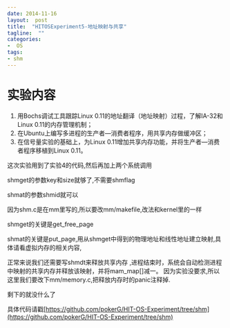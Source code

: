 ```yaml
---
date: 2014-11-16
layout:  post
title:  "HITOSExperiment5-地址映射与共享"
tagline:  ""
categories:
-  OS
tags:
- shm
---
```


实验内容
=====
1. 用Bochs调试工具跟踪Linux 0.11的地址翻译（地址映射）过程，了解IA-32和Linux 0.11的内存管理机制；
2. 在Ubuntu上编写多进程的生产者—消费者程序，用共享内存做缓冲区；
3. 在信号量实验的基础上，为Linux 0.11增加共享内存功能，并将生产者—消费者程序移植到Linux 0.11。

这次实验用到了实验4的代码,然后再加上两个系统调用

shmget的参数key和size就够了,不需要shmflag

shmat的参数shmid就可以

因为shm.c是在mm里写的,所以要改mm/makefile,改法和kernel里的一样

shmget的关键是get_free_page

shmat的关键是put_page,用从shmget中得到的物理地址和线性地址建立映射,具体请看虚拟内存的相关内容,

正常来说我们还需要写shmdt来释放共享内存 ,进程结束时，系统会自动检测进程中映射的共享内存并释放该映射，并将mam_map[]减一。 因为实验没要求,所以这里我们要改下mm/memory.c,把释放内存时的panic注释掉.

剩下的就没什么了

具体代码请戳[https://github.com/pokerG/HIT-OS-Experiment/tree/shm](https://github.com/pokerG/HIT-OS-Experiment/tree/shm)